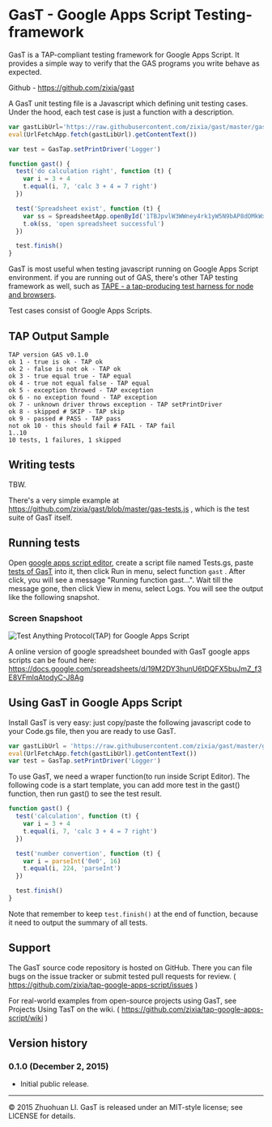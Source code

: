 # GasT - Google Apps Script Testing-framework

GasT is a TAP-compliant testing framework for Google Apps Script. It provides a simple way to verify that the GAS programs you write behave as expected.

Github - https://github.com/zixia/gast

A GasT unit testing file is a Javascript which defining unit testing cases. Under the hood, each test case is just a function with a description.

```javascript
var gastLibUrl='https://raw.githubusercontent.com/zixia/gast/master/gas-tap.js'
eval(UrlFetchApp.fetch(gastLibUrl).getContentText())

var test = GasTap.setPrintDriver('Logger') 

function gast() {
  test('do calculation right', function (t) {    
  	var i = 3 + 4
    t.equal(i, 7, 'calc 3 + 4 = 7 right')
  })

  test('Spreadsheet exist', function (t) {
	var ss = SpreadsheetApp.openById('1TBJpvlW3WWney4rk1yW5N9bAP8dOMkWxI97dOtco-fc')
    t.ok(ss, 'open spreadsheet successful')
  })

  test.finish()
}
```

GasT is most useful when testing javascript running on Google Apps Script environment. if you are running out of GAS, there's other TAP testing framework as well, such as [TAPE - a tap-producing test harness for node and browsers](https://github.com/substack/tape).

Test cases consist of Google Apps Scripts. 


## TAP Output Sample

```tap
TAP version GAS v0.1.0
ok 1 - true is ok - TAP ok
ok 2 - false is not ok - TAP ok
ok 3 - true equal true - TAP equal
ok 4 - true not equal false - TAP equal
ok 5 - exception throwed - TAP exception
ok 6 - no exception found - TAP exception
ok 7 - unknown driver throws exception - TAP setPrintDriver
ok 8 - skipped # SKIP - TAP skip
ok 9 - passed # PASS - TAP pass
not ok 10 - this should fail # FAIL - TAP fail
1..10
10 tests, 1 failures, 1 skipped
```


## Writing tests

TBW.

 There's a very simple example at https://github.com/zixia/gast/blob/master/gas-tests.js , which is the test suite of GasT itself.


## Running tests

Open [google apps script editor](https://script.google.com), create a script file named Tests.gs, paste [tests of GasT](https://github.com/zixia/gast/blob/master/gas-tests.js) into it, then click Run in menu, select function ```gast``` . After click, you will see a message "Running function gast...". Wait till the message gone, then click View in menu, select Logs. You will see the output like the following snapshot.


### Screen Snapshoot
![Test Anything Protocol(TAP) for Google Apps Script](https://raw.githubusercontent.com/zixia/gast/master/gas-tap.png)

A online version of google spreadsheet bounded with GasT google apps scripts can be found here: https://docs.google.com/spreadsheets/d/19M2DY3hunU6tDQFX5buJmZ_f3E8VFmlqAtodyC-J8Ag

## Using GasT in Google Apps Script

Install GasT is very easy: just copy/paste the following javascript code to your Code.gs file, then you are ready to use GasT.

```javascript
var gastLibUrl = 'https://raw.githubusercontent.com/zixia/gast/master/gas-tap.js'
eval(UrlFetchApp.fetch(gastLibUrl).getContentText())
var test = GasTap.setPrintDriver('Logger') 
```

To use GasT, we need a wraper function(to run inside Script Editor). The following code is a start template, you can add more test in the gast() function, then run gast() to see the test result.

```javascript
function gast() {
  test('calculation', function (t) {
  	var i = 3 + 4
    t.equal(i, 7, 'calc 3 + 4 = 7 right')
  })

  test('number convertion', function (t) {
    var i = parseInt('0e0', 16)
    t.equal(i, 224, 'parseInt')
  })

  test.finish()
}
```

Note that remember to keep `test.finish()` at the end of function, because it need to output the summary of all tests.


## Support

The GasT source code repository is hosted on GitHub. There you can file bugs on the issue tracker or submit tested pull requests for review. ( https://github.com/zixia/tap-google-apps-script/issues )

For real-world examples from open-source projects using GasT, see Projects Using TasT on the wiki. ( https://github.com/zixia/tap-google-apps-script/wiki )


## Version history

### 0.1.0 (December 2, 2015)
* Initial public release.

-------------------------------------------
© 2015 Zhuohuan LI. GasT is released under an MIT-style license; see LICENSE for details.